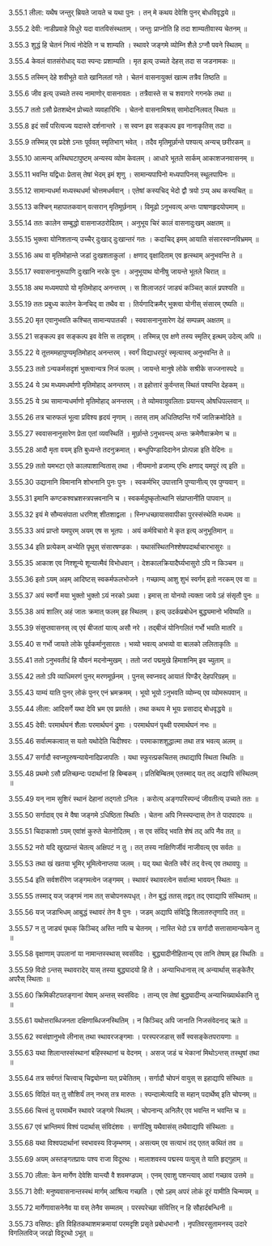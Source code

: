 3.55.1
लीला:
यथैष जन्तुर् म्रियते जायते च यथा पुनः ।
तन् मे कथय देवेशि पुनर् बोधविवृद्धये ॥


3.55.2
देवी:
नाडीप्रवाहे विधुरे यदा वातविसंस्थताम् ।
जन्तुः प्राप्नोति हि तदा शाम्यतीवास्य चेतनम् ॥


3.55.3
शुद्धं हि चेतनं नित्यं नोदेति न च शाम्यति ।
स्थावरे जङ्गमे व्योम्नि शैले ऽग्नौ पवने स्थितम् ॥


3.55.4
केवलं वातसंरोधाद् यदा स्पन्दः प्रशाम्यति ।
मृत इत्य् उच्यते देहस् तदा स जडनामकः ॥


3.55.5
तस्मिन् देहे शवीभूते वाते खानिलतां गते ।
चेतनं वासनायुक्तं खात्म तत्रैव तिष्ठति ॥


3.55.6
जीव इत्य् उच्यते तस्य नामाणोर् वासनावतः ।
तत्रैवास्ते स च शवागारे गगनके तथा ॥


3.55.7
ततो ऽसौ प्रेतशब्देन प्रोच्यते व्यवहारिभिः ।
चेतनो वासनामिश्रस् सामोदानिलवत् स्थितः ॥


3.55.8
इदं सर्वं परित्यज्य यदास्ते दर्शनान्तरे ।
स स्वप्न इव सङ्कल्प इव नानाकृतिस् तदा ॥


3.55.9
तस्मिन्न् एव प्रदेशे ऽन्तः पूर्ववत् स्मृतिभाग् भवेत् ।
तदैव मृतिमूर्छान्ते पश्यत्य् अन्यच् छरीरकम् ॥


3.55.10
आत्मन्य् अस्थिघटापुष्टम् अन्यस्य व्योम केवलम् ।
आधारे भूतले सार्कम् आकाशजनवासनम् ॥


3.55.11
भवन्ति यद्विधाः प्रेतास् तेषां भेदम् इमं शृणु ।
सामान्यपापिनो मध्यपापिनस् स्थूलपापिनः ॥


3.55.12
सामान्यधर्मा मध्यस्थधर्मा चोत्तमधर्मवान् ।
एतेषां कस्यचिद् भेदो द्वौ त्रयो ऽप्य् अथ कस्यचित् ॥


3.55.13
कश्चिन् महापातकवान् वत्सरान् मृतिमूर्छनाम् ।
विमूढो ऽनुभवत्य् अन्तः पाषाणहृदयोपमाम् ॥


3.55.14
ततः कालेन सम्बुद्धो वासनाजठरोदितम् ।
अनुभूय चिरं कालं वासनादुःखम् अक्षतम् ॥


3.55.15
भुक्त्वा योनिशतान्य् उच्चैर् दुःखाद् दुःखान्तरं गतः ।
कदाचिद् इमम् आयाति संसारस्वप्नविभ्रमम् ॥


3.55.16
अथ वा मृतिमोहान्ते जडां दुःखशताकुलां ।
क्षणाद् वृक्षादिताम् एव हृत्स्थाम् अनुभवन्ति ते ॥


3.55.17
स्ववासनानुरूपाणि दुःखानि नरके पुनः ।
अनुभूयाथ योनीषु जायन्ते भूतले चिरात् ॥


3.55.18
अथ मध्यमपापो यो मृतिमोहाद् अनन्तरम् ।
स शिलाजठरं जाड्यं कञ्चित् कालं प्रपश्यति ॥


3.55.19
ततः प्रबुध्य कालेन केनचिद् वा तथैव वा ।
तिर्यगादिक्रमैर् भुक्त्वा योनीस् संसारम् एष्यति ॥


3.55.20
मृत एवानुभवति कश्चित् सामान्यपातकी ।
स्ववासनानुसारेण देहं सम्पन्नम् अक्षतम् ॥


3.55.21
सङ्कल्प इव सङ्कल्प इव वेत्ति स तादृशम् ।
तस्मिन्न् एव क्षणे तस्य स्मृतिर् इत्थम् उदेत्य् अपि ॥


3.55.22
ये तूत्तममहापुण्यमृतिमोहाद् अनन्तरम् ।
स्वर्गं विद्याधरपुरं स्मृत्यास्व् अनुभवन्ति ते ॥


3.55.23
ततो ऽन्यकर्मसदृशं भुक्त्वान्यत्र निजं फलम् ।
जायन्ते मानुषे लोके सश्रीके सज्जनास्पदे ॥


3.55.24
ये ऽथ मध्यमधर्माणो मृतिमोहाद् अनन्तरम् ।
त इहोत्तारं कुर्वन्तस् स्थितं पश्यन्ति देहकम् ॥


3.55.25
ये ऽथ सामान्यधर्माणो मृतिमोहाद् अनन्तरम् ।
ते व्योमवायुवलिताः प्रयान्त्य् ओषधिपल्लवान् ॥


3.55.26
तत्र चारुफलं भूत्वा प्रविश्य हृदयं नृणाम् ।
ततस् ताम् अधितिष्ठन्ति गर्भे जातिक्रमोदिते ॥


3.55.27
स्ववासनानुसारेण प्रेता एतां व्यवस्थितिं ।
मूर्छान्ते ऽनुभवन्त्य् अन्तः क्रमेणैवाक्रमेण च ॥


3.55.28
आदौ मृता वयम् इति बुध्यन्ते तदनुक्रमात् ।
बन्धुपिण्डादिदानेन प्रोत्पन्ना इति वेदिनः ॥


3.55.29
ततो यमभटा एते कालपाशान्वितास् तथा ।
नीयमानो व्रजाम्य् एभिः क्षणाद् यमपुरं त्व् इति ॥


3.55.30
उद्यानानि विमानानि शोभनानि पुनः पुनः ।
स्वकर्मभिर् उपात्तानि पुण्यानीत्य् एव पुण्यवान् ॥


3.55.31
इमानि कण्टकश्वभ्रशस्त्रपत्त्रवनानि च ।
स्वकर्मदुष्कृतोत्थानि संप्राप्तानीति पापवान् ॥


3.55.32
इयं मे सौम्यसंपाता धरणिश् शीतशाद्वला ।
स्निग्धच्छायासवापीका पुरस्संस्थेति मध्यमः ॥


3.55.33
अयं प्राप्तो यमपुरम् अयम् एष स भूतपः ।
अयं कर्मविचारो मे कृत इत्य् अनुभूतिमान् ॥


3.55.34
इति प्रत्येकम् अभ्येति पृथुस् संसारषण्डकः ।
यथासंस्थितनिश्शेषपदार्थाचारभासुरः ॥


3.55.35
आकाश एव निश्शून्ये शून्यात्मैवं विभोधवान् ।
देशकालक्रियादैर्घ्यभासुरो ऽपि न किञ्चन ॥


3.55.36
इतो ऽयम् अहम् आदिष्टस् स्वकर्मफलभोजने ।
गच्छाम्य् आशु शुभं स्वर्गम् इतो नरकम् एव वा ॥


3.55.37
अयं स्वर्गो मया भुक्तो भुक्तो ऽयं नरको ऽथवा ।
इमास् ता योनयो त्यक्ता जाये ऽहं संसृतौ पुनः ॥


3.55.38
अयं शालिर् अहं जातः क्रमात् फलम् इह स्थितम् ।
इत्य् उदर्कप्रबोधेन बुद्ध्यमानो भविष्यति ॥


3.55.39
संसुप्तवासनस् त्व् एवं बीजतां यात्य् असौ नरे ।
तद्बीजं योनिगलितं गर्भो भवति मातरि ॥


3.55.40
स गर्भो जायते लोके पूर्वकर्मानुसारतः ।
भव्यो भवत्य् अभव्यो वा बालको ललिताकृतिः ॥


3.55.41
ततो ऽनुभवतीदं हि यौवनं मदनोन्मुखम् ।
ततो जरां पद्ममुखे हिमाशनिम् इव च्युताम् ॥


3.55.42
ततो ऽपि व्याधिमरणं पुनर् मरणमूर्छनम् ।
पुनस् स्वप्नवद् आयातं पिण्डैर् देहपरिग्रहम् ॥


3.55.43
याम्यं याति पुनर् लोकं पुनर् एनं भ्रमक्रमम् ।
भूयो भूयो ऽनुभवति व्योम्न्य् एव व्योमरूपवान् ॥


3.55.44
लीला:
आदिसर्गे यथा देवि भ्रम एव प्रवर्तते ।
तथा कथय मे भूयः प्रसादाद् बोधवृद्धये ॥


3.55.45
देवी:
परमार्थघनं शैलाः परमार्थघनं द्रुमाः ।
परमार्थघनं पृथ्वी परमार्थघनं नभः ॥


3.55.46
सर्वात्मकत्वात् स यतो यथोदेति चिदीश्वरः ।
परमाकाशशुद्धात्मा तथा तत्र भवत्य् अलम् ॥


3.55.47
सर्गादौ स्वप्नपुरुषन्यायेनादिप्रजापतिः ।
यथा स्फुरत्प्रकचितस् तथाद्यापि स्थिता स्थितिः ॥


3.55.48
प्रथमो ऽसौ प्रतिच्छन्दः पदार्थानां हि बिम्बकम् ।
प्रतिबिम्बितम् एतस्माद् यत् तद् अद्यापि संस्थितम् ॥


3.55.49
यन् नाम सुशिरं स्थानं देहानां तद्गतो ऽनिलः ।
करोत्य् अङ्गपरिस्पन्दं जीवतीत्य् उच्यते ततः ॥


3.55.50
सर्गादाव् एव मे वैषा जङ्गमे ऽधिष्ठिता स्थितिः ।
चेतना अपि निस्स्पन्दास् तेन ते पादपादयः ॥


3.55.51
चिदाकाशो ऽयम् एवांशं कुरुते चेतनोदितम् ।
स एव संविद् भवति शेषं तद् अपि नैव तत् ॥


3.55.52
नरो यदि खुरप्रान्तं चेतत्य् अक्षिपटं न तु ।
तत् तस्य नाक्षिणिर्जीवं नाजीवत्य् एव सर्वतः ॥


3.55.53
तथा खं खतया भूमिर् भूमित्वेनाप्तया जलम् ।
यद् यथा चेतति स्वैरं तद् वेत्त्य् एव तथावपुः ॥


3.55.54
इति सर्वशरीरेण जङ्गमत्वेन जङ्गमम् ।
स्थावरं स्थावरत्वेन सर्वात्मा भावयन् स्थितः ॥


3.55.55
तस्माद् यज् जङ्गमं नाम तत् सचोपनरूपधृत् ।
तेन बुद्धं ततस् तद्वत् तद् एवाद्यापि संस्थितम् ॥


3.55.56
यज् जडाभिधम् आबुद्धं स्थावरं तेन वै पुनः ।
जडम् अद्यापि संविद्धि शिलातरुतृणादि तत् ॥


3.55.57
न तु जाड्यं पृथक् किञ्चिद् अस्ति नापि च चेतनम् ।
नास्ति भेदो ऽत्र सर्गादौ सत्तासामान्यकेन तु ॥


3.55.58
वृक्षाणाम् उपलानां या नामान्तस्स्थास् स्वसंविदः ।
बुद्ध्यादीनीहितान्य् एव तानि तेषाम् इह स्थितिः ॥


3.55.59
विदो ऽन्तस् स्थावरादेर् यास् तस्या बुद्ध्यादयो हि ते ।
अन्याभिधानास् त्व् अन्यार्थास् सङ्केतैर् अपरैस् स्थिताः ॥


3.55.60
क्रिमिकीटपतङ्गानां येषाम् अन्तस् स्वसंविदः ।
तान्य् एव तेषां बुद्ध्यादीन्य् अन्याभिख्यार्थकानि तु ॥


3.55.61
यथोत्तराब्धिजनता दक्षिणाब्धिजनस्थितिम् ।
न किञ्चिद् अपि जानाति निजसंवेदनाद् ऋते ॥


3.55.62
स्वसंज्ञानुभवे लीनास् तथा स्थावरजङ्गमाः ।
परस्परजडास् सर्वे स्वसङ्केतपरायणाः ॥


3.55.63
यथा शिलान्तस्संस्थानां बहिस्स्थानां च वेदनम् ।
असज् जडं च भेकानां मिथोऽन्तस् तस्थुषां तथा ॥


3.55.64
तत्र सर्वगतं चित्त्वाच् चिद्व्योम्ना यत् प्रचेतितम् ।
सर्गादौ चोपनं वायुस् स इहाद्यापि संस्थितः ॥


3.55.65
विदितं यत् तु सौशिर्यं तन् नभस् तत्र मारुतः ।
स्पन्दात्मेत्यादि स महान् पदार्थेष्व् इति चोपनम् ॥


3.55.66
चित्त्वं तु परमार्थेन स्थावरे जङ्गमे स्थितम् ।
चोपनान्य् अनिलैर् एव भवन्ति न भवन्ति च ॥


3.55.67
एवं भ्रान्तिमयं विश्वं पदार्थास् संविदंशवः ।
सर्गादिषु यथैवासंस् तथैवाद्यापि संस्थिताः ॥


3.55.68
यथा विश्वपदार्थानां स्वभावस्य विजृम्भणम् ।
असत्यम् एव सत्याभं तद् एतत् कथितं तव ॥


3.55.69
अयम् अस्तङ्गतप्रायः पश्य राजा विदूरथः ।
मालाशवस्य पद्मस्य पत्युस् ते याति हृद्गुहाम् ॥


3.55.70
लीला:
केन मार्गेण देवेशि यान्त्यौ वै शवमण्डपम् ।
एनम् एवाशु पशन्त्याव् आवां गच्छाव उत्तमे ॥


3.55.71
देवी:
मनुष्यवासनान्तस्स्थं मार्गम् आश्रित्य गच्छति ।
एषो ऽहम् अपरं लोकं दूरं यामीति चिन्मयम् ॥


3.55.72
मार्गेणावासनेनैव या वस् तेनैव सम्मतम् ।
परस्परेच्छा संवित्तिर् न हि सौहार्दबन्धिनी ॥


3.55.73
वसिष्ठः:
इति विहितकथाशमक्रमायां परमदृशि प्रसृते प्रबोधभानौ ।
नृपतिवरसुतामनस्य् उदारे विगलितविज् जरढो विदूरथो ऽभूत् ॥

